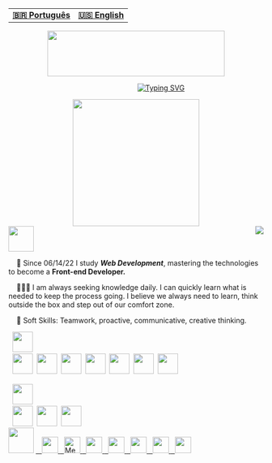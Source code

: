 

<table align="center">
  <tr>
    <td>
      <b>
        <a href="../readme.md">🇧🇷 Português</a>
      </b>
    </td>
    <td>
      <b>
        <a href="../readme-en.md">🇺🇸 English</a>
      </b>
    </td>
  </tr>
</table>
<div align="center" >
  <img width="350px" height=90px" src="../assets/helloworld.gif">

   &nbsp; &nbsp;  &nbsp; &nbsp; &nbsp; &nbsp; &nbsp; &nbsp; &nbsp; &nbsp; &nbsp; &nbsp; &nbsp;[![Typing SVG](https://readme-typing-svg.herokuapp.com?font=Fira+Code&pause=1000&color=0086F7&width=435&lines=My+name+is+Jonathan+de+Sousa;+Welcome+to+my+profile++%F0%9F%A7%99%F0%9F%8F%BE%E2%80%8D%E2%99%82%EF%B8%8F)](https://git.io/typing-svg)
</div>

<div align="center">
    <img   height= "250px" src="../assets/itachi02.gif">
    
</div>
<div>
    <img height="50px"  src="../assets/aboutmeblue.png">
    <img align="right" src="../assets/pc.gif">
     <p>&nbsp;&nbsp;&nbsp;&nbsp;📌 Since 06/14/22 I study <b><i>Web Development</i></b>, mastering the technologies to become a <b>Front-end Developer.</b></p>
    <p>&nbsp;&nbsp;&nbsp;&nbsp;💆🏽‍♂️ I am always seeking knowledge daily. I can quickly learn what is needed to keep the process going. I believe we always need to learn, think outside the box and step out of our comfort zone.</p>  
    <p>&nbsp;&nbsp;&nbsp;&nbsp;🧬 Soft Skills: Teamwork, proactive, communicative, creative thinking.</p>
    <div>
    &nbsp;&nbsp;<img height="40px" src="../assets/hardskillblue.png"><br>
       &nbsp; <img height="40px" src="../assets/photoshop.svg"> 
       &nbsp;<img height="40px" src="../assets/windows.svg">
       &nbsp;<img height="40px" src="../assets/vscoode.svg">
       &nbsp;<img height="40px" src="../assets/git.svg">
       &nbsp;<img height="40px" src="../assets/github.svg">
       &nbsp;<img height="40px" src="../assets/html5-original.svg">
       &nbsp;<img height="40px" src="../assets/css3-original.svg"> 
    </div>
    <br>
    &nbsp;&nbsp;<img height="40px" src="../assets/techblue.png"><br>
      &nbsp; <img height="40px" src="../assets/javascript.svg"> 
       &nbsp;<img height="40px" src="../assets/notejs.svg">
       &nbsp;<img height="40px" src="../assets/react.svg">
</div>
<div>
  <img height="50px" src="../assets/whereblue.png">

  <a href="https://github.com/jonathandesb" target="_blank">
    &nbsp;&nbsp; <img height="32px" src="https://img.shields.io/badge/GitHub-100000?style=for-the-badge&logo=github&logoColor=white">
  </a>
  <a href="mailto:jonathandsb20@gmail.com">
     &nbsp; <img height="32px" src="https://img.shields.io/badge/Gmail-D14836?style=for-the-badge&logo=gmail&logoColor=white" alt="Meu e-mail">
  </a>
  <a href="https://t.me/jonthandesb" target="_blank">
  &nbsp; <img height="32px" src="https://img.shields.io/badge/Telegram-2CA5E0?style=for-the-badge&logo=telegram&logoColor=white">
  </a>
  <a href="https://www.linkedin.com/in/jonathan-de-sousa-064a5722a/" target="_blank">
    &nbsp; <img height="32px" src="https://img.shields.io/badge/LinkedIn-0077B5?style=for-the-badge&logo=linkedin&logoColor=white">
  </a>
  <a href="https://www.instagram.com/jonathandesb_/" target="_blank">
  &nbsp; <img height="32px" src="https://img.shields.io/badge/Instagram-E4405F?style=for-the-badge&logo=instagram&logoColor=white">
  <a href="https://www.behance.net/jotartes">
    &nbsp; <img height="32px" src="https://img.shields.io/badge/-Behance-blue?style=for-the-badge&logo=behance&logoColor=white">
  </a>
  <a href="https://www.deviantart.com/zyoshii" target="_blank">
    &nbsp; <img height="32px" src="https://img.shields.io/badge/DeviantArt-05CC47?style=for-the-badge&logo=deviantart&logoColor=white">
  </a>
</div>
  

